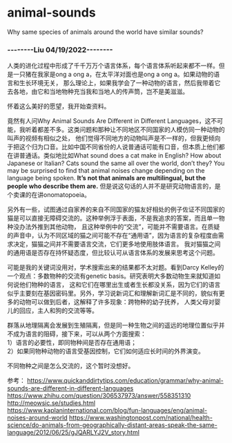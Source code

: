 # animal-sounds
Why same species of animals around the world have similar sounds?

### --------Liu 04/19/2022--------
人类的进化过程中形成了千千万万个语言体系，每个语言体系听起来都不一样。但是一只猪在我家是ong a ong a，在太平洋对面也是ong a ong a。如果动物的语言和生长环境无关，
那么理论上，如果我学会了一种动物的语言，然后我带着它去各地，由它和当地物种充当我和当地人的传声筒，岂不是美滋滋。

怀着这么美好的愿望，我开始查资料。

竟然有人问Why Animal Sounds Are Different in Different Languages，这不可能，我听着都差不多。这类问题和那种让不同地区不同国家的人模仿同一种动物的叫声的视频有相似之处，
他们觉得不同地方的动物叫声是不一样的，但我更倾向于把这个归为口音。比如中国不同省份的人说普通话可能有口音，但本质上他们都在讲普通话。类似地比如What sound does a cat make in English? 
How about Japanese or Italian? Cats sound the same all over the world, don’t they? 
You may be surprised to find that animal noises change depending on the language being spoken. 
**It’s not that animals are multilingual, but the people who describe them are.** 但是说这句话的人并不是研究动物语言的，是个卖课的在讲onomatopoeia。

另外有一些，试图通过自家养的来自不同国家的猫友好相处的例子佐证不同国家的猫是可以直接无障碍交流的。这种举例浮于表面，不是我追求的答案，而且单一物种没办法外推到其他动物，
且这种举例中的“交流”，可能并不需要语言。在质疑的声音中，认为不同区域的猫之间可能不存在“通用语”，因为语言的复杂程度由需求决定，猫猫之间并不需要语言交流，它们更多地使用肢体语言。
我对猫猫之间的通用语是否存在持怀疑态度，但比较认可从语言体系的发展来思考这个问题。

可能是我的关键词没用对，学术搜索出来的结果都不太对题。看到Darcy Kelley的一个观点：多数物种的交流有genetic basis。研究表明大多数动物生来就知道如何说他们物种的语言，
这和它们在哪里出生或者生长都没关系，因为它们的语言似乎主要刻在基因密码里。另外，学习说新词汇和理解新词汇是不同的，貌似有更多的动物可以做到后者，这解释了许多现象：跨物种的幼子抚养，
人类父母对婴儿的回应，主人和狗的交流等等。

群落从地理隔离会发展到生殖隔离，但是同一种生物之间的遥远的地理位置似乎并不成为语言的阻碍，接下来，可以从两个方面搜索：<br>
1）语言的必要性，即同物种间是否存在通用语；<br>
2）如果同物种动物的语言受基因控制，它们如何适应长时间的外界演变。<br>

不同物种之间是怎么交流的，这个暂时没想好。

参考：
https://www.quickanddirtytips.com/education/grammar/why-animal-sounds-are-different-in-different-languages
https://www.zhihu.com/question/306537973/answer/558351310
http://meowsic.se/studies.html
https://www.kaplaninternational.com/blog/fun-languages/eng/animal-noises-around-world
https://www.washingtonpost.com/national/health-science/do-animals-from-geographically-distant-areas-speak-the-same-language/2012/06/25/gJQARLYJ2V_story.html
